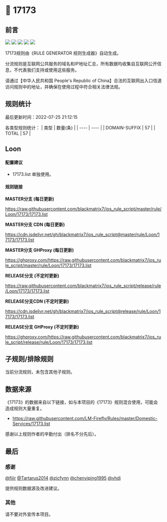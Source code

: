 # 🧸 17173

## 前言

![](https://shields.io/badge/-移除重复规则-ff69b4) ![](https://shields.io/badge/-DOMAIN与DOMAIN--SUFFIX合并-green) ![](https://shields.io/badge/-DOMAIN--SUFFIX间合并-critical) ![](https://shields.io/badge/-DOMAIN--SUFFIX与DOMAIN--KEYWORD合并-blue) ![](https://shields.io/badge/-IP--CIDR(6)合并-blueviolet) 

17173规则由《RULE GENERATOR 规则生成器》自动生成。

分流规则是互联网公共服务的域名和IP地址汇总，所有数据均收集自互联网公开信息，不代表我们支持或使用这些服务。

请通过【中华人民共和国 People's Republic of China】合法的互联网出入口信道访问规则中的地址，并确保在使用过程中符合相关法律法规。

## 规则统计

最后更新时间：2022-07-25 21:12:15

各类型规则统计：
| 类型 | 数量(条)  | 
| ---- | ----  |
| DOMAIN-SUFFIX | 57  | 
| TOTAL | 57  | 


## Loon 

#### 配置建议
- 17173.list 单独使用。

#### 规则链接
**MASTER分支 (每日更新)**

https://raw.githubusercontent.com/blackmatrix7/ios_rule_script/master/rule/Loon/17173/17173.list

**MASTER分支 CDN (每日更新)**

https://cdn.jsdelivr.net/gh/blackmatrix7/ios_rule_script@master/rule/Loon/17173/17173.list

**MASTER分支 GHProxy (每日更新)**

https://ghproxy.com/https://raw.githubusercontent.com/blackmatrix7/ios_rule_script/master/rule/Loon/17173/17173.list

**RELEASE分支 (不定时更新)**

https://raw.githubusercontent.com/blackmatrix7/ios_rule_script/release/rule/Loon/17173/17173.list

**RELEASE分支CDN (不定时更新)**

https://cdn.jsdelivr.net/gh/blackmatrix7/ios_rule_script@release/rule/Loon/17173/17173.list

**RELEASE分支 GHProxy (不定时更新)**

https://ghproxy.com/https://raw.githubusercontent.com/blackmatrix7/ios_rule_script/release/rule/Loon/17173/17173.list

## 子规则/排除规则


当前分流规则，未包含其他子规则。

## 数据来源

《17173》的数据来自以下链接，如与本项目的《17173》规则混合使用，可能会造成规则大量重复。

- https://raw.githubusercontent.com/LM-Firefly/Rules/master/Domestic-Services/17173.list


感谢以上规则作者的辛勤付出（排名不分先后）。

## 最后

### 感谢

[@fiiir](https://github.com/fiiir) [@Tartarus2014](https://github.com/Tartarus2014) [@zjcfynn](https://github.com/zjcfynn) [@chenyiping1995](https://github.com/chenyiping1995) [@vhdj](https://github.com/vhdj)

提供规则数据源及改进建议。

### 其他

请不要对外宣传本项目。